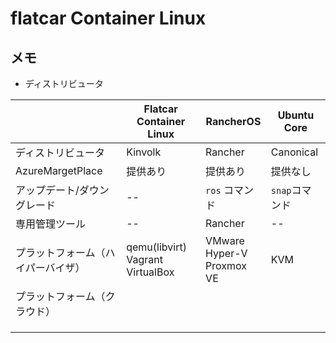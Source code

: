 # flatcar Container Linux

## メモ

- ディストリビュータ


||Flatcar Container Linux|RancherOS|Ubuntu Core|
|--|--|--|--|
|ディストリビュータ|Kinvolk|Rancher|Canonical|
|AzureMargetPlace|提供あり|提供あり|提供なし|
|アップデート/ダウングレード|--|`ros` コマンド|`snap`コマンド|
|専用管理ツール|--|Rancher|--|
|プラットフォーム（ハイパーバイザ）|qemu(libvirt)<br>Vagrant<br>VirtualBox|VMware<br>Hyper-V<br>Proxmox VE|KVM|
|プラットフォーム（クラウド）||||
|||||
|||||
|||||




























